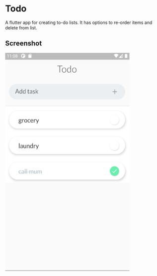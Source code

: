 # Todo

A flutter app for creating to-do lists. It has options to re-order items and delete from list.

## Screenshot
<img src="screenshot.PNG" height="700px" width="400px" />

